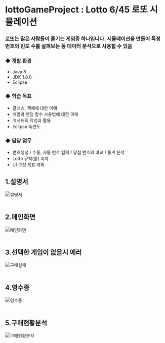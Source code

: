 # lottoGameProject : Lotto 6/45 로또 시뮬레이션
### 로또는 많은 사람들이 즐기는 게임중 하나입니다. 시뮬레이션을 만들어 특정 번호의 빈도 수를 살펴보는 등 데이터 분석으로 사용할 수 있음

### ◆ 개발 환경
* Java 8
* JDK 1.8.0
* Eclipse

### ◆ 학습 목표
* 클래스, 객체에 대한 이해
* 배열과 랜덤 함수 사용법에 대한 이해
* 메서드의 작성과 활용
* Eclipse 숙련도

### ◆ 담당 업무
* 번호생성 / 수동, 자동 번호 입력 / 당첨 번호의 비교 / 통계 분석
* Lotto 규칙(룰) 숙지
* UI 구성 목표 계획

## 1.설명서
![설명서](https://user-images.githubusercontent.com/119999669/230563902-419c5668-c4a6-4eae-9a02-83f2edb2bd4e.png)
<br/>
<br/>
## 2.메인화면
![메인화면](https://user-images.githubusercontent.com/119999669/230563910-8189ec26-5e7f-497a-80ff-4fa275322332.png)
<br/>
<br/>
## 3.선택한 게임이 없을시 에러
![구매실패](https://user-images.githubusercontent.com/119999669/230564154-6eef7c7c-065a-498b-b0f0-76934fe91a4f.png)
<br/>
<br/>
## 4.영수증
![영수증](https://user-images.githubusercontent.com/119999669/230563913-8e61e965-de89-4c0d-ac60-2575e9136cbf.png)
<br/>
<br/>
## 5.구매현황분석
![구매현황분석](https://user-images.githubusercontent.com/119999669/230563916-77de9a55-bb85-4a58-9ca4-8c0c126f4204.png)
